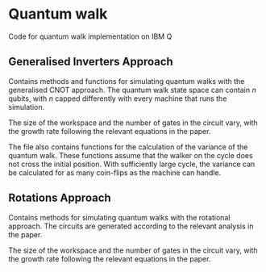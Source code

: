 # Quantum walk
Code for quantum walk implementation on IBM Q

## Generalised Inverters Approach
Contains methods and functions for simulating quantum walks with the generalised CNOT approach. The quantum walk state space can contain $n$ qubits, with $n$ capped differently with every machine that runs the simulation.

The size of the workspace and the number of gates in the circuit vary, with the growth rate following the relevant equations in the paper.

The file also contains functions for the calculation of the variance of the quantum walk. These functions assume that the walker on the cycle does not cross the initial position. With sufficiently large cycle, the variance can be calculated for as many coin-flips as the machine can handle.

## Rotations Approach
Contains methods for simulating quantum walks with the rotational approach. The circuits are generated according to the relevant analysis in the paper.

The size of the workspace and the number of gates in the circuit vary, with the growth rate following the relevant equations in the paper. 